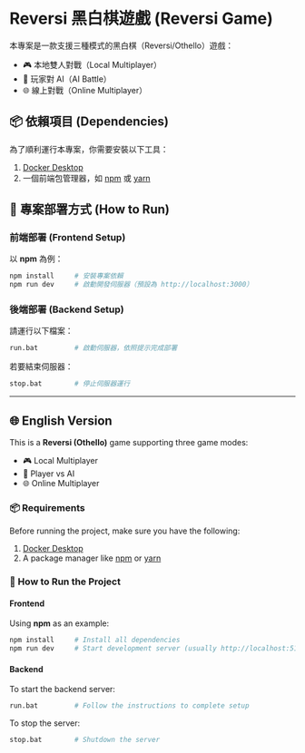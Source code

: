 # Reversi 黑白棋遊戲 (Reversi Game)

本專案是一款支援三種模式的黑白棋（Reversi/Othello）遊戲：
- 🎮 本地雙人對戰（Local Multiplayer）
- 🤖 玩家對 AI（AI Battle）
- 🌐 線上對戰（Online Multiplayer）

## 📦 依賴項目 (Dependencies)

為了順利運行本專案，你需要安裝以下工具：
1. [Docker Desktop](https://www.docker.com/products/docker-desktop)
2. 一個前端包管理器，如 [npm](https://www.npmjs.com/) 或 [yarn](https://yarnpkg.com/)

## 🚀 專案部署方式 (How to Run)

### 前端部署 (Frontend Setup)

以 **npm** 為例：

```bash
npm install     # 安裝專案依賴
npm run dev     # 啟動開發伺服器（預設為 http://localhost:3000）
```

### 後端部署 (Backend Setup)

請運行以下檔案：

```bash
run.bat         # 啟動伺服器，依照提示完成部署
```

若要結束伺服器：

```bash
stop.bat        # 停止伺服器運行
```

---

## 🌐 English Version

This is a **Reversi (Othello)** game supporting three game modes:
- 🎮 Local Multiplayer
- 🤖 Player vs AI
- 🌐 Online Multiplayer

### 📦 Requirements

Before running the project, make sure you have the following:
1. [Docker Desktop](https://www.docker.com/products/docker-desktop)
2. A package manager like [npm](https://www.npmjs.com/) or [yarn](https://yarnpkg.com/)

### 🚀 How to Run the Project

#### Frontend

Using **npm** as an example:

```bash
npm install     # Install all dependencies
npm run dev     # Start development server (usually http://localhost:5173)
```

#### Backend

To start the backend server:

```bash
run.bat         # Follow the instructions to complete setup
```

To stop the server:

```bash
stop.bat        # Shutdown the server
```
